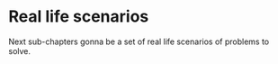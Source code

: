 # Real life scenarios

Next sub-chapters gonna be a set of real life scenarios of problems to solve.
